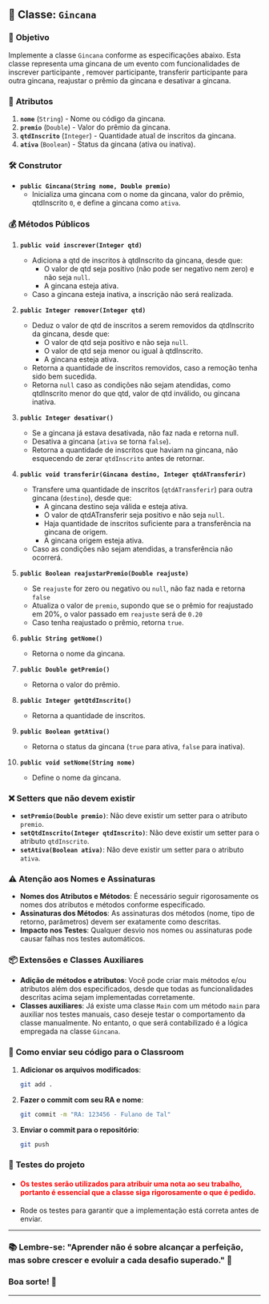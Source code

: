 ## 🏦 **Classe: `Gincana`**

### 🎯 **Objetivo**
Implemente a classe `Gincana` conforme as especificações abaixo. Esta classe representa uma gincana de um evento com funcionalidades de inscrever participante , remover participante, transferir participante para outra gincana, reajustar o prêmio da gincana e desativar a gincana.

### 🔑 **Atributos**
1. **`nome`** (`String`) - Nome ou código da gincana.
2. **`premio`** (`Double`) - Valor do prêmio da gincana. 
3. **`qtdInscrito`** (`Integer`) - Quantidade atual de inscritos da gincana.
4. **`ativa`** (`Boolean`) - Status da gincana (ativa ou inativa).

### 🛠️ **Construtor**
- **`public Gincana(String nome, Double premio)`**
   - Inicializa uma gincana com o nome da gincana, valor do prêmio, qtdInscrito `0`, e define a gincana como `ativa`.

### 💰 **Métodos Públicos**

1. **`public void inscrever(Integer qtd)`**
   - Adiciona a qtd de inscritos à qtdInscrito da gincana, desde que:
      - O valor de qtd seja positivo (não pode ser negativo nem zero) e não seja `null`.
      - A gincana esteja ativa.
   - Caso a gincana esteja inativa, a inscrição não será realizada.

2. **`public Integer remover(Integer qtd)`**
   - Deduz o valor de qtd de inscritos a serem removidos da qtdInscrito da gincana, desde que:
      - O valor de qtd seja positivo e não seja `null`.
      - O valor de qtd seja menor ou igual à qtdInscrito.
      - A gincana esteja ativa.
   - Retorna a quantidade de inscritos removidos, caso a remoção tenha sido bem sucedida. 
   - Retorna `null` caso as condições não sejam atendidas, como qtdInscrito menor do que qtd, valor de qtd inválido, ou gincana inativa.

3. **`public Integer desativar()`**
   - Se a gincana já estava desativada, não faz nada e retorna null.
   - Desativa a gincana (`ativa` se torna `false`).
   - Retorna a quantidade de inscritos que haviam na gincana, não esquecendo de zerar `qtdInscrito` antes de retornar. 

4. **`public void transferir(Gincana destino, Integer qtdATransferir)`**
   - Transfere uma quantidade de inscritos (`qtdATransferir`) para outra gincana (`destino`), desde que:
      - A gincana destino seja válida e esteja ativa.
      - O valor de qtdATransferir seja positivo e não seja `null`.
      - Haja quantidade de inscritos suficiente para a transferência na gincana de origem.
      - A gincana origem esteja ativa.
   - Caso as condições não sejam atendidas, a transferência não ocorrerá.

5. **`public Boolean reajustarPremio(Double reajuste)`**
   - Se `reajuste` for zero ou negativo ou `null`, não faz nada e retorna `false`  
   - Atualiza o valor de `premio`, supondo que se o prêmio for reajustado em 20%, o valor passado em `reajuste` será de `0.20`
   - Caso tenha reajustado o prêmio, retorna `true`.

6. **`public String getNome()`**
   - Retorna o nome da gincana.

7. **`public Double getPremio()`**
   - Retorna o valor do prêmio.

8. **`public Integer getQtdInscrito()`**
   - Retorna a quantidade de inscritos.

9. **`public Boolean getAtiva()`**
   - Retorna o status da gincana (`true` para ativa, `false` para inativa).

10. **`public void setNome(String nome)`**
    - Define o nome da gincana.

### ❌ **Setters que não devem existir**
- **`setPremio(Double premio)`**: Não deve existir um setter para o atributo `premio`.
- **`setQtdInscrito(Integer qtdInscrito)`**: Não deve existir um setter para o atributo `qtdInscrito`.
- **`setAtiva(Boolean ativa)`**: Não deve existir um setter para o atributo `ativa`.

### ⚠️ **Atenção aos Nomes e Assinaturas**
- **Nomes dos Atributos e Métodos**: É necessário seguir rigorosamente os nomes dos atributos e métodos conforme especificado.
- **Assinaturas dos Métodos**: As assinaturas dos métodos (nome, tipo de retorno, parâmetros) devem ser exatamente como descritas.
- **Impacto nos Testes**: Qualquer desvio nos nomes ou assinaturas pode causar falhas nos testes automáticos.

### 📦 **Extensões e Classes Auxiliares**
- **Adição de métodos e atributos**: Você pode criar mais métodos e/ou atributos além dos especificados, desde que todas as funcionalidades descritas acima sejam implementadas corretamente.
- **Classes auxiliares**: Já existe uma classe `Main` com um método `main` para auxiliar nos testes manuais, caso deseje testar o comportamento da classe manualmente. No entanto, o que será contabilizado é a lógica empregada na classe `Gincana`.

### 📝 **Como enviar seu código para o Classroom**
1. **Adicionar os arquivos modificados**:
   ```bash
   git add .
   ```
2. **Fazer o commit com seu RA e nome**:
   ```bash
   git commit -m "RA: 123456 - Fulano de Tal"
   ```
3. **Enviar o commit para o repositório**:
   ```bash
   git push
   ```

### 🧪 **Testes do projeto**
- #### <span style="color:red;">**Os testes serão utilizados para atribuir uma nota ao seu trabalho, portanto é essencial que a classe siga rigorosamente o que é pedido.**</span>
- Rode os testes para garantir que a implementação está correta antes de enviar.

---

### 📚 **Lembre-se**: "Aprender não é sobre alcançar a perfeição, mas sobre crescer e evoluir a cada desafio superado." 🌱

### Boa sorte! 🚀

---